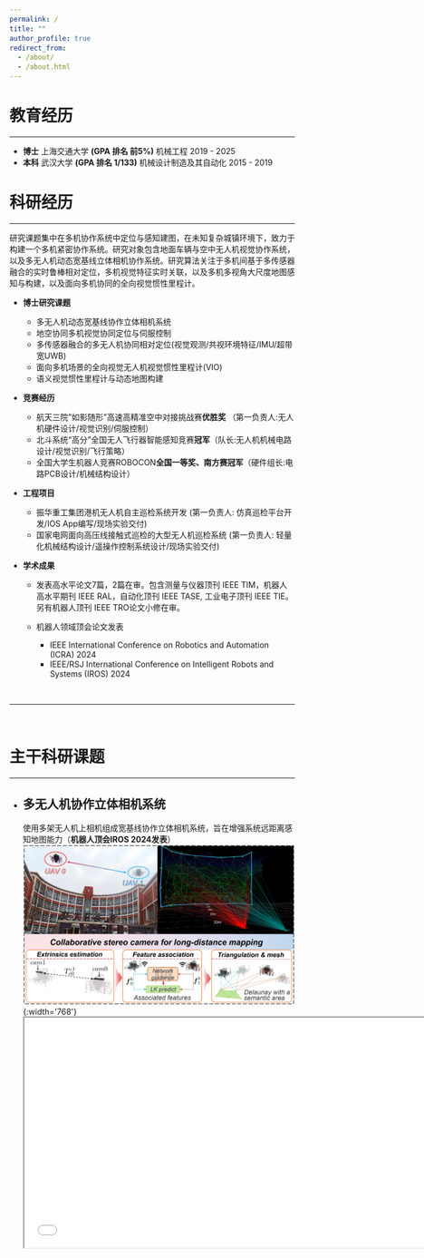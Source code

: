 ```yaml
---
permalink: /
title: ""
author_profile: true
redirect_from: 
  - /about/
  - /about.html
---
```


# 教育经历
---
<!-- | 学位 | 学校          | 专业                          | 时间       |
|------|---------------|-------------------------------|------------|
| 博士 | 上海交通大学 **(GPA 排名 前5%)** | 机械工程                      | 2019 - 2025|
| 本科 | 武汉大学 **(GPA 排名 1/133)** | 机械设计制造及其自动化        | 2015 - 2019 | -->

- **博士**  上海交通大学 **(GPA 排名 前5%)**  机械工程                   2019 - 2025
- **本科**  武汉大学 **(GPA 排名 1/133)**     机械设计制造及其自动化      2015 - 2019

# 科研经历
---
研究课题集中在多机协作系统中定位与感知建图，在未知复杂城镇环境下，致力于构建一个多机紧密协作系统。研究对象包含地面车辆与空中无人机视觉协作系统，以及多无人机动态宽基线立体相机协作系统。研究算法关注于多机间基于多传感器融合的实时鲁棒相对定位，多机视觉特征实时关联，以及多机多视角大尺度地图感知与构建，以及面向多机协同的全向视觉惯性里程计。

- **博士研究课题**
  - 多无人机动态宽基线协作立体相机系统
  - 地空协同多机视觉协同定位与伺服控制
  - 多传感器融合的多无人机协同相对定位(视觉观测/共视环境特征/IMU/超带宽UWB)
  - 面向多机场景的全向视觉无人机视觉惯性里程计(VIO)
  - 语义视觉惯性里程计与动态地图构建

- **竞赛经历**
  - 航天三院”如影随形”高速高精准空中对接挑战赛**优胜奖** （第一负责人:无人机硬件设计/视觉识别/伺服控制）
  - 北斗系统“高分”全国无人飞行器智能感知竞赛**冠军**（队长:无人机机械电路设计/视觉识别/飞行策略）
  - 全国大学生机器人竞赛ROBOCON**全国一等奖、南方赛冠军**（硬件组长:电路PCB设计/机械结构设计）

- **工程项目**
  - 振华重工集团港机无人机自主巡检系统开发 (第一负责人: 仿真巡检平台开发/IOS App编写/现场实验交付)
  - 国家电网面向高压线接触式巡检的大型无人机巡检系统 (第一负责人: 轻量化机械结构设计/遥操作控制系统设计/现场实验交付)

- **学术成果**
  - 发表高水平论文7篇，2篇在审。包含测量与仪器顶刊 IEEE TIM，机器人高水平期刊 IEEE RAL，自动化顶刊 IEEE TASE, 工业电子顶刊 IEEE TIE。另有机器人顶刊 IEEE TRO论文小修在审。

  - 机器人领域顶会论文发表
    - IEEE International Conference on Robotics and Automation (ICRA) 2024
    - IEEE/RSJ International Conference on Intelligent Robots and Systems (IROS) 2024
<br/>




---
<br/>

# 主干科研课题 
---
- ## 多无人机协作立体相机系统
  使用多架无人机上相机组成宽基线协作立体相机系统，旨在增强系统远距离感知地图能力（**机器人顶会IROS 2024发表**）
  ![collaborative_stereo](../images/collaborative_stereo_illustration-v4.png "collaborative_stereo"){:width='768'}
  <iframe height=406 width=720 src="../images/collaborative-stereo-camera-V2-264-compressed.mp4">
<br/>
<br/>


- ## 多机共视视觉特征实时关联与相对定位
  该工作利用共视环境特征实现多架无人机的实时相对定位，在前端，我们提出一个双通道结构，用于实现高帧率多相机的实时视觉特征关联，在后端我们针对多机系统，设计了一个多状态约束的卡尔曼滤波MSCKF，用于估计飞机之间的外参。（**机器人高水平期刊 IEEE RAL 2024 小修接收**）
  <iframe height=406 width=720 src="../images/A-Real-Time-Dual-Channel-Feature-Association-for-Relative-Pose-Estimation-of-UAVs-Only-results-compressed.mp4">
<br/>
<br/>

- ## 基于地空协作系统的鲁棒视觉定位
  针对夜间桥梁底部巡检，提出了一个地空协作视觉定位系统，该工作使用红外-可见光双光源的方案实现无人机相对于车辆的鲁棒视觉估计，以及视觉伺服控制，最终可随车辆引导，完成对桥梁地面的自主巡检。
  （**测量与仪器顶刊 IEEE TIM 2022 发表**）
  <iframe height=406 width=720 src="../images/Under-Bridge-Inspection-with-a-Ground-Air-System.mp4">
<br/>
<br/>
      
- ## 面向动态环境的语义视觉惯性里程计与粒子占据地图
  面向动态环境下鲁棒自定位和动态地图构建，我们结合语义分割和深度学习视觉特征，基于OpenVINS框架，实现车辆自定位，并同步构建一个包含动态物体的占据地图。（**机器人顶刊 IEEE TRO 2024 在审小修中**）
  ![openvins_dynamic_framework-trim](../images/openvins_dynamic_framework-trim.png "openvins_dynamic_framework-trim")
  <iframe height=396 width=704 src="../images/semantic-particle-based-map.mp4">
<br/>
<br/>

- ## 面向多机协同的全向鱼眼视觉惯性里程计系统
  设计搭建四目鱼眼相机的视觉惯性里程计，为多机协作提供全向观测。
  ![fisheye VIO](../images/four-fisheye-cameras.png "fisheye VIO"){:width='768'}
  <iframe height=396 width=720 src="../images/VIO-omni-fisheye-cameras-H264.mp4">
<br/>
<br/>

---
<br/>
<br/>


# 国家级竞赛
---
- ## 北斗系统“高分”全国无人飞行器智能感知竞赛**冠军**
  赛方要求无人机自主避障并穿越指定竞赛圈，快速抵达终点。作为领队提出椭圆拟合，数字识别等关键路标检测方法，带队调试四旋翼无人机。实现无人机以2.5m/s高速穿越复杂密集环境。领先亚军近一倍时间。
  <iframe height=406 width=720 src="../images/offline.mp4">

- ## 航天三院”如影随形”高速高精准空中对接挑战赛**优胜奖**
  比赛要求无人机高速高精度追踪移动车辆，作为第一负责人搭建设计六旋翼无人机，编写视觉识别追踪、视觉伺服控制程序。飞行速度最高达到65km/h。
  <iframe height=406 width=720 src="../images/high-speed-flight-ruyingsuixing-music-compressed.mp4">

- ## 全国大学生机器人竞赛ROBOCON**全国一等奖、南方赛冠军**
  作为硬件组组长，负责电路PCB设计，如主控板、电机驱动板。同时参与轮式机器人机械结构设计与搭建。
  ![Champion of ROBOCON](../images/robocon.jpg "Champion of ROBOCON"){:width='768'}

---
<br/>
<br/>

# 工程项目
---
- ## 面向高压线X光巡检的柔性拖曳空中巡检机器人
  针对高压线耐张线夹接触式巡检任务，作为第一负责人完成全部机械、电控、视觉辅助系统的无人机设计与搭建。国内首次实现无人机带载X光设备精准降落，远程视觉辅助，遥操作控制。成功交付山东国家电网。（该工作在IEEE International Conference on Robotics and Biomimetics 2023 发表）
  <iframe height=406 width=720 src="../images/Video-A-Flexible-Towed-Aerial-Robot-System-for-Stable-X-ray-Inspection-of-Power-Lines-compressed.mp4">
<br/>
<br/>

- ## 振华集团港机无人机巡检系统
  基于大疆M300开发港口港机无人机缺陷巡检软件。实现Gazebo虚拟航线规划到实际巡检部署。以第一负责人在Rviz中开发巡检示教软件，编写相应IOS港机巡检App。成功交付振华集团所属全球港口自主巡检。
  ![zhenhua](../images/zhenhua-all.png "zhenhua"){:width='768'}

---
<br/>
<br/>

# 合作课题
---

- ## 搭便车：无人机动态吸附移动车辆
  提出动态多模式搜索策略提升最优时间轨迹规划效率。首次实现无人机实时动态规划与精准末端控制，并设计多角度吸附装置，无人机得以敏捷姿态吸附到移动目标斜面，可提供侦查任务，被IEEE封面高度报道。
  （该工作在自动化顶刊 IEEE Transactions on Automation Science and Engineering 2023 发表**
  ![graphic-abstract](../images/graphic-abstract.png "graphic-abstract"){:width='720'}
  <iframe height=396 width=704 src="../images/TASE-hitchhiker-video-music-compressed.mp4">
<br/>
<br/>

- ## 面向不确定性的无人机多模态控制与模糊决策
  针对无人机在密集环境中飞行模式切换问题，提出环境不确定度评估模型，并建立模糊决策，以最小化不确定性的策略，评估无人机最大飞行速度。设计多种多模态飞行控制策略，实现多种复杂环境下高速安全飞行。

  （该工作在工业电子顶刊 IEEE Transactions on Industrial Electronics 2023 发表）
  <iframe height=396 width=704 src="../images/Video-Fast_Flight_of_the_Flying_Robot_With_Fuzzy_Decision_and_Multimodal_Control_Tackling_Uncertainties-compressed.mp4">
